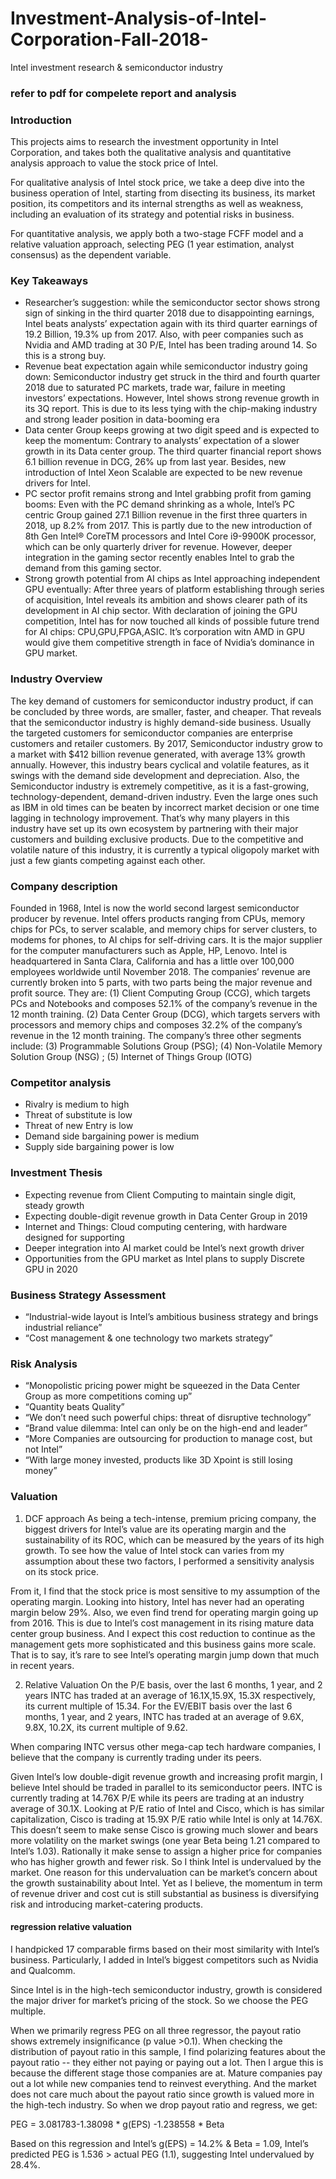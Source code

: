 # Investment-Analysis-of-Intel-Corporation-Fall-2018-
Intel investment research &amp; semiconductor industry

### refer to pdf for compelete report and analysis

### Introduction
This projects aims to research the investment opportunity in Intel Corporation, and takes both the qualitative analysis and quantitative analysis approach to value the stock price of Intel.

For qualitative analysis of Intel stock price, we take a deep dive into the business operation of Intel, starting from disecting its business, its market position, its competitors and its internal strengths as well as weakness, including an evaluation of its strategy and potential risks in business.

For quantitative analysis, we apply both a two-stage FCFF model and a relative valuation approach, selecting PEG (1 year estimation, analyst consensus) as the dependent variable.

### Key Takeaways

* Researcher’s suggestion: while the semiconductor sector shows strong sign of sinking in the third quarter 2018 due to disappointing earnings, Intel beats analysts’ expectation again with its third quarter earnings of 19.2 Billion, 19.3% up from 2017. Also, with peer companies such as Nvidia and AMD trading at 30 P/E, Intel has been trading around 14. So this is a strong buy.
* Revenue beat expectation again while semiconductor industry going down: Semiconductor industry get struck in the third and fourth quarter 2018 due to saturated PC markets, trade war, failure in meeting investors’ expectations. However, Intel shows strong revenue growth in its 3Q report. This is due to its less tying with the chip-making industry and strong leader position in data-booming era
* Data center Group keeps growing at two digit speed and is expected to keep the momentum: Contrary to analysts’ expectation of a slower growth in its Data center group. The third quarter financial report shows 6.1 billion revenue in DCG, 26% up from last year. Besides, new introduction of Intel Xeon Scalable are expected to be new revenue drivers for Intel.
* PC sector profit remains strong and Intel grabbing profit from gaming booms: Even with the PC demand shrinking as a whole, Intel’s PC centric Group gained 27.1 Billion revenue in the first three quarters in 2018, up 8.2% from 2017. This is partly due to the new introduction of 8th Gen Intel® CoreTM processors and Intel Core i9-9900K processor, which can be only quarterly driver for revenue. However, deeper integration in the gaming sector recently enables Intel to grab the demand from this gaming sector.
* Strong growth potential from AI chips as Intel approaching independent GPU eventually: After three years of platform establishing through series of acquisition, Intel reveals its ambition and shows clearer path of its development in AI chip sector. With declaration of joining the GPU competition, Intel has for now touched all kinds of possible future trend for AI chips: CPU,GPU,FPGA,ASIC. It’s corporation witn AMD in GPU would give them competitive strength in face of Nvidia’s dominance in GPU market.

### Industry Overview
The key demand of customers for semiconductor industry product, if can be concluded by three words, are smaller, faster, and cheaper. That reveals that the semiconductor industry is highly demand-side business. Usually the targeted customers for semiconductor companies are enterprise customers and retailer customers.
By 2017, Semiconductor industry grow to a market with $412 billion revenue generated, with average 13% growth annually. However, this industry bears cyclical and volatile features, as it swings with the demand side development and depreciation. Also, the Semiconductor industry is extremely competitive, as it is a fast-growing, technology-dependent, demand-driven industry. Even the large ones such as IBM in old times can be beaten by incorrect market decision or one time lagging in technology improvement. That’s why many players in this industry have set up its own ecosystem by partnering with their major customers and building exclusive products. Due to the competitive and volatile nature of this industry, it is currently a typical oligopoly market with just a few giants competing against each other.

### Company description
Founded in 1968, Intel is now the world second largest semiconductor producer by revenue. Intel offers products ranging from CPUs, memory chips for PCs, to server scalable, and memory chips for server clusters, to modems for phones, to AI chips for self-driving cars. It is the major supplier for the computer manufacturers such as Apple, HP, Lenovo. Intel is headquartered in Santa Clara, California and has a little over 100,000 employees worldwide until November 2018. The companies’ revenue are currently broken into 5 parts, with two parts being the major revenue and profit source. They are: (1) Client Computing Group (CCG), which targets PCs and Notebooks and composes 52.1% of the company’s revenue in the 12 month training. (2) Data Center Group (DCG), which targets servers with processors and memory chips and composes 32.2% of the company’s revenue in the 12 month training. The company’s three other segments include: (3) Programmable Solutions Group (PSG); (4) Non-Volatile Memory Solution Group (NSG) ; (5) Internet of Things Group (IOTG)
### Competitor analysis
* Rivalry is medium to high
* Threat of substitute is low
* Threat of new Entry is low
* Demand side bargaining power is medium
* Supply side bargaining power is low

### Investment Thesis
* Expecting revenue from Client Computing to maintain single digit, steady growth
* Expecting double-digit revenue growth in Data Center Group in 2019
* Internet and Things: Cloud computing centering, with hardware designed for supporting
* Deeper integration into AI market could be Intel’s next growth driver
* Opportunities from the GPU market as Intel plans to supply Discrete GPU in 2020

### Business Strategy Assessment
* “Industrial-wide layout is Intel’s ambitious business strategy and brings industrial reliance”
* “Cost management & one technology two markets strategy”

### Risk Analysis
* “Monopolistic pricing power might be squeezed in the Data Center Group as more competitions coming up”
* “Quantity beats Quality”
* “We don’t need such powerful chips: threat of disruptive technology”
* “Brand value dilemma: Intel can only be on the high-end and leader”
* “More Companies are outsourcing for production to manage cost, but not Intel”
* “With large money invested, products like 3D Xpoint is still losing money”

### Valuation
1. DCF approach
As being a tech-intense, premium pricing company, the biggest drivers for Intel’s value are its operating margin and the sustainability of its ROC, which can be measured by the years of its high growth. To see how the value of Intel stock can varies from my assumption about these two factors, I performed a sensitivity analysis on its stock price.

From it, I find that the stock price is most sensitive to my assumption of the operating margin. Looking into history, Intel has never had an operating margin below 29%. Also, we even find trend for operating margin going up from 2016. This is due to Intel’s cost management in its rising mature data center group business. And I expect this cost reduction to continue as the management gets more sophisticated and this business gains more scale. That is to say, it’s rare to see Intel’s operating margin jump down that much in recent years.

2. Relative Valuation
On the P/E basis, over the last 6 months, 1 year, and 2 years INTC has traded at an average of 16.1X,15.9X, 15.3X respectively, its current multiple of 15.34. For the EV/EBIT basis over the last 6 months, 1 year, and 2 years, INTC has traded at an average of 9.6X, 9.8X, 10.2X, its current multiple of 9.62.

When comparing INTC versus other mega-cap tech hardware companies, I believe that the company is currently trading under its peers.

Given Intel’s low double-digit revenue growth and increasing profit margin, I believe Intel should be traded in parallel to its semiconductor peers. INTC is currently trading at 14.76X P/E while its peers are trading at an industry average of 30.1X. Looking at P/E ratio of Intel and Cisco, which is has similar capitalization, Cisco is trading at 15.9X P/E ratio while Intel is only at 14.76X. This doesn’t seem to make sense Cisco is growing much slower and bears more volatility on the market swings (one year Beta being 1.21 compared to Intel’s 1.03). Rationally it make sense to assign a higher price for companies who has higher growth and fewer risk. So I think Intel is undervalued by the market. One reason for this undervaluation can be market’s concern about the growth sustainability about Intel. Yet as I believe, the momentum in term of revenue driver and cost cut is still substantial as business is diversifying risk and introducing market-catering products.
#### regression relative valuation
I handpicked 17 comparable firms based on their most similarity with Intel’s business. Particularly, I added in Intel’s biggest competitors such as Nvidia and Qualcomm.

Since Intel is in the high-tech semiconductor industry, growth is considered the major driver for market’s pricing of the stock. So we choose the PEG multiple.

When we primarily regress PEG on all three regressor, the payout ratio shows extremely insignificance (p value >0.1). When checking the distribution of payout ratio in this sample, I find polarizing features about the payout ratio -- they either not paying or paying out a lot. Then I argue this is because the different stage those companies are at. Mature companies pay out a lot while new companies tend to reinvest everything. And the market does not care much about the payout ratio since growth is valued more in the high-tech industry. So when we drop payout ratio and regress, we get:

PEG = 3.081783-1.38098 * g(EPS) -1.238558 * Beta

Based on this regression and Intel’s g(EPS) = 14.2% & Beta = 1.09, Intel’s predicted PEG is 1.536 > actual PEG (1.1),
 suggesting Intel undervalued by 28.4%.
